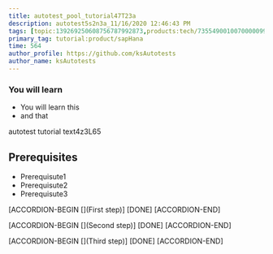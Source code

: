 ```yaml
---
title: autotest_pool_tutorial47T23a
description: autotest5s2n3a_11/16/2020 12:46:43 PM
tags: [topic:139269250608756787992873,products:tech/73554900100700000996,tutorial:experience/advanced]
primary_tag: tutorial:product/sapHana
time: 564
author_profile: https://github.com/ksAutotests
author_name: ksAutotests
---
```

### You will learn
- You will learn this
- and that

autotest tutorial text4z3L65

## Prerequisites
- Prerequisute1
- Prerequisute2
- Prerequisute3

[ACCORDION-BEGIN [](First step)]
[DONE]
[ACCORDION-END]

[ACCORDION-BEGIN [](Second step)]
[DONE]
[ACCORDION-END]

[ACCORDION-BEGIN [](Third step)]
[DONE]
[ACCORDION-END]

